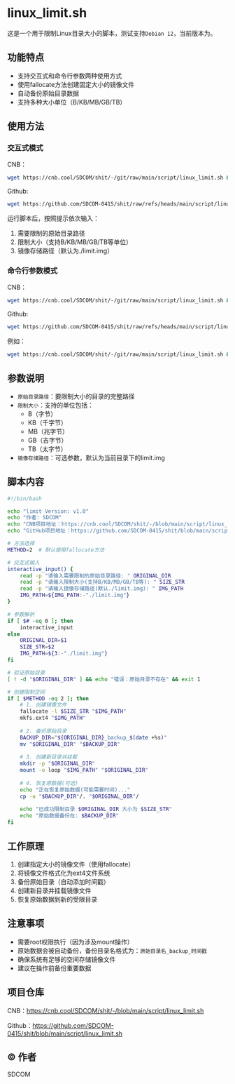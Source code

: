 # linux_limit.sh

这是一个用于限制Linux目录大小的脚本，测试支持`Debian 12`，当前版本为<Badge type="tip" text="v1.0" />。

## 功能特点

- 支持交互式和命令行参数两种使用方式
- 使用fallocate方法创建固定大小的镜像文件
- 自动备份原始目录数据
- 支持多种大小单位（B/KB/MB/GB/TB）

## 使用方法

### 交互式模式

CNB：
```bash
wget https://cnb.cool/SDCOM/shit/-/git/raw/main/script/linux_limit.sh && sudo chmod +x ./linux_limit.sh && sudo ./linux_limit.sh
```
Github:
```bash
wget https://github.com/SDCOM-0415/shit/raw/refs/heads/main/script/linux_limit.sh && sudo chmod +x ./linux_limit.sh && sudo ./linux_limit.sh
```

运行脚本后，按照提示依次输入：
1. 需要限制的原始目录路径
2. 限制大小（支持B/KB/MB/GB/TB等单位）
3. 镜像存储路径（默认为./limit.img）

### 命令行参数模式

CNB：
```bash
wget https://cnb.cool/SDCOM/shit/-/git/raw/main/script/linux_limit.sh && sudo chmod +x ./linux_limit.sh && sudo ./linux_limit.sh <原始目录> <大小> <镜像存储路径> 
```
Github:
```bash
wget https://github.com/SDCOM-0415/shit/raw/refs/heads/main/script/linux_limit.sh && sudo chmod +x ./linux_limit.sh && sudo ./linux_limit.sh <原始目录> <大小> <镜像存储路径> 
```

例如：
```bash
wget https://cnb.cool/SDCOM/shit/-/git/raw/main/script/linux_limit.sh && sudo chmod +x ./linux_limit.sh && sudo ./linux_limit.sh /path/to/directory 10GB /path/to/limit.img
```

## 参数说明

- `原始目录路径`：要限制大小的目录的完整路径
- `限制大小`：支持的单位包括：
  - B（字节）
  - KB（千字节）
  - MB（兆字节）
  - GB（吉字节）
  - TB（太字节）
- `镜像存储路径`：可选参数，默认为当前目录下的limit.img

## 脚本内容
```bash
#!/bin/bash

echo "limit Version: v1.0"
echo "作者: SDCOM"
echo "CNB项目地址：https://cnb.cool/SDCOM/shit/-/blob/main/script/linux_limit.sh"
echo "GitHub项目地址：https://github.com/SDCOM-0415/shit/blob/main/script/linux_limit.sh"

# 方法选择
METHOD=2  # 默认使用fallocate方法

# 交互式输入
interactive_input() {
    read -p "请输入需要限制的原始目录路径: " ORIGINAL_DIR
    read -p "请输入限制大小(支持B/KB/MB/GB/TB等): " SIZE_STR
    read -p "请输入镜像存储路径(默认./limit.img): " IMG_PATH
    IMG_PATH=${IMG_PATH:-"./limit.img"}
}

# 参数解析
if [ $# -eq 0 ]; then
    interactive_input
else
    ORIGINAL_DIR=$1
    SIZE_STR=$2
    IMG_PATH=${3:-"./limit.img"}
fi

# 验证原始目录
[ ! -d "$ORIGINAL_DIR" ] && echo "错误：原始目录不存在" && exit 1

# 创建限制空间
if [ $METHOD -eq 2 ]; then
    # 1. 创建镜像文件
    fallocate -l $SIZE_STR "$IMG_PATH"
    mkfs.ext4 "$IMG_PATH"
    
    # 2. 备份原始目录
    BACKUP_DIR="${ORIGINAL_DIR}_backup_$(date +%s)"
    mv "$ORIGINAL_DIR" "$BACKUP_DIR"
    
    # 3. 创建新目录并挂载
    mkdir -p "$ORIGINAL_DIR"
    mount -o loop "$IMG_PATH" "$ORIGINAL_DIR"
    
    # 4. 恢复原数据(可选)
    echo "正在恢复原始数据(可能需要时间)..."
    cp -a "$BACKUP_DIR"/. "$ORIGINAL_DIR"/
    
    echo "已成功限制目录 $ORIGINAL_DIR 大小为 $SIZE_STR"
    echo "原始数据备份在: $BACKUP_DIR"
fi

```

## 工作原理

1. 创建指定大小的镜像文件（使用fallocate）
2. 将镜像文件格式化为ext4文件系统
3. 备份原始目录（自动添加时间戳）
4. 创建新目录并挂载镜像文件
5. 恢复原始数据到新的受限目录

## 注意事项

- 需要root权限执行（因为涉及mount操作）
- 原始数据会被自动备份，备份目录名格式为：`原始目录名_backup_时间戳`
- 确保系统有足够的空间存储镜像文件
- 建议在操作前备份重要数据

## 项目仓库

CNB：https://cnb.cool/SDCOM/shit/-/blob/main/script/linux_limit.sh

Github：https://github.com/SDCOM-0415/shit/blob/main/script/linux_limit.sh

## © 作者

SDCOM
